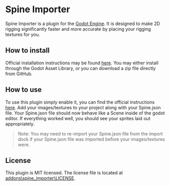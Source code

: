 # Spine Importer

<!-- ![Icon](https://raw.githubusercontent.com/dweremeichik/godot_spine_import_plugin/main/asset_lib/asset_lib_icon.png) -->

Spine Importer is a plugin for the [Godot Engine](https://godotengine.org). 
It is designed to make 2D rigging significantly faster and more accurate by placing your rigging textures for you.

## How to install

Official installation instructions may be found [here](https://docs.godotengine.org/en/stable/tutorials/plugins/editor/installing_plugins.html#installing-a-plugin).
You may either install through the Godot Asset Library, or you can download a zip file directly from GitHub.

## How to use

To use this plugin simply enable it, you can find the official instructions [here](https://docs.godotengine.org/en/stable/tutorials/plugins/editor/installing_plugins.html#enabling-a-plugin).
Add your images/textures to your project along with your Spine.json file. Your Spine.json file should now behave like a Scene inside of the godot editor. If everything worked well, you should see your sprites laid out appropriately.

> Note: You may need to re-import your Spine.json file from the import dock if your Spine.json file was imported before your images/textures were.


## License

This plugin is MIT licensed. The license file is located at [addons\spine_importer\LICENSE](https://github.com/dweremeichik/godot_spine_import_plugin/blob/main/addons/spine_importer/LICENSE).

